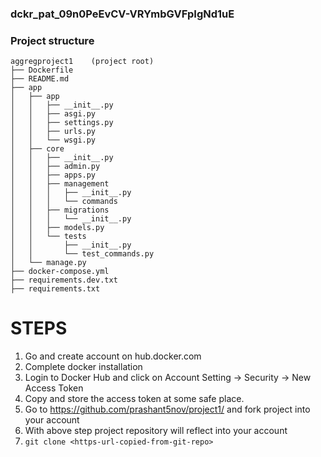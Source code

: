 ### dckr_pat_09n0PeEvCV-VRYmbGVFpIgNd1uE

### Project structure
```
aggregproject1    (project root)
├── Dockerfile
├── README.md
├── app
│   ├── app
│   │   ├── __init__.py
│   │   ├── asgi.py
│   │   ├── settings.py
│   │   ├── urls.py
│   │   └── wsgi.py
│   ├── core
│   │   ├── __init__.py
│   │   ├── admin.py
│   │   ├── apps.py
│   │   ├── management
│   │   │   ├── __init__.py
│   │   │   └── commands
│   │   ├── migrations
│   │   │   └── __init__.py
│   │   ├── models.py
│   │   └── tests
│   │       ├── __init__.py
│   │       └── test_commands.py
│   └── manage.py
├── docker-compose.yml
├── requirements.dev.txt
├── requirements.txt

```


# STEPS

1. Go and create account on hub.docker.com
2. Complete docker installation 
3. Login to Docker Hub and click on Account Setting → Security → New Access
Token
4. Copy and store the access token at some safe place.
5. Go to https://github.com/prashant5nov/project1/ and fork project into your account
6. With above step project repository will reflect into your account
7. `git clone <https-url-copied-from-git-repo>`